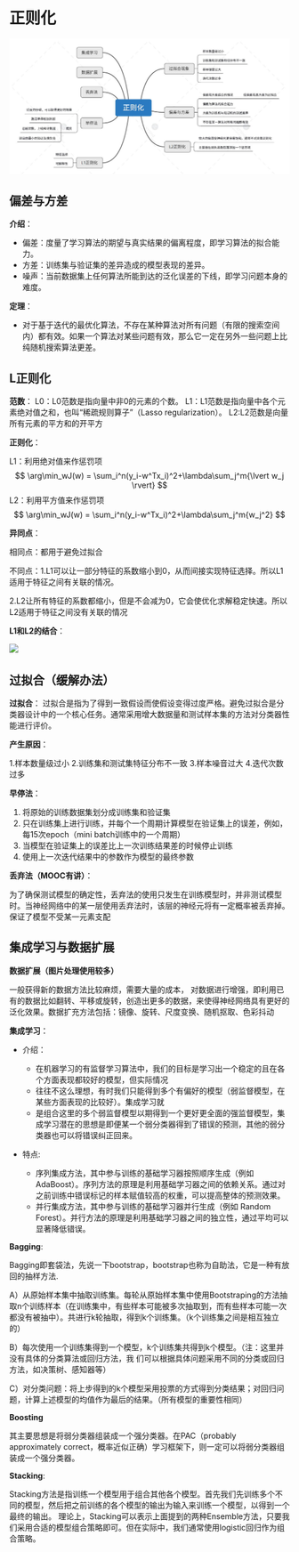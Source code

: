 # 正则化

![3](3.jpg)

## 偏差与方差

**介绍**：
- 偏差：度量了学习算法的期望与真实结果的偏离程度，即学习算法的拟合能力。
- 方差：训练集与验证集的差异造成的模型表现的差异。
- 噪声：当前数据集上任何算法所能到达的泛化误差的下线，即学习问题本身的难度。

**定理**：

- 对于基于迭代的最优化算法，不存在某种算法对所有问题（有限的搜索空间内）都有效。如果一个算法对某些问题有效，那么它一定在另外一些问题上比纯随机搜索算法更差。

## L正则化

**范数**：
L0：L0范数是指向量中非0的元素的个数。
L1：L1范数是指向量中各个元素绝对值之和，也叫“稀疏规则算子”（Lasso regularization）。
L2:L2范数是向量所有元素的平方和的开平方

**正则化**：

L1：利用绝对值来作惩罚项
$$
\arg\min_wJ(w) = \sum_i^n(y_i-w^Tx_i)^2+\lambda\sum_j^m{\lvert w_j \rvert} 
$$
L2：利用平方值来作惩罚项
$$
\arg\min_wJ(w) = \sum_i^n(y_i-w^Tx_i)^2+\lambda\sum_j^m{w_j^2} 
$$

**异同点**：

相同点：都用于避免过拟合

不同点：1.L1可以让一部分特征的系数缩小到0，从而间接实现特征选择。所以L1适用于特征之间有关联的情况。

2.L2让所有特征的系数都缩小，但是不会减为0，它会使优化求解稳定快速。所以L2适用于特征之间没有关联的情况

**L1和L2的结合**：

<img src = "https://img-blog.csdn.net/20161130150721701"/>

## 过拟合（缓解办法）

**过拟合**：
过拟合是指为了得到一致假设而使假设变得过度严格。避免过拟合是分类器设计中的一个核心任务。通常采用增大数据量和测试样本集的方法对分类器性能进行评价。

**产生原因**：

1.样本数量级过⼩
2.训练集和测试集特征分布不⼀致
3.样本噪⾳过⼤
4.迭代次数过多

**早停法**：
1. 将原始的训练数据集划分成训练集和验证集
2. 只在训练集上进行训练，并每个一个周期计算模型在验证集上的误差，例如，每15次epoch（mini batch训练中的一个周期）
3. 当模型在验证集上的误差比上一次训练结果差的时候停止训练
4. 使用上一次迭代结果中的参数作为模型的最终参数

**丢弃法（MOOC有讲）**：

为了确保测试模型的确定性，丢弃法的使用只发生在训练模型时，并非测试模型时。当神经网络中的某一层使用丢弃法时，该层的神经元将有一定概率被丢弃掉。保证了模型不受某一元素支配

## 集成学习与数据扩展

**数据扩展（图片处理使用较多）**

一般获得新的数据方法比较麻烦，需要大量的成本，
对数据进行增强，即利用已有的数据比如翻转、平移或旋转，创造出更多的数据，来使得神经网络具有更好的泛化效果。数据扩充方法包括：镜像、旋转、尺度变换、随机抠取、色彩抖动

**集成学习**：

- 介绍：
  
  - 在机器学习的有监督学习算法中，我们的目标是学习出一个稳定的且在各个方面表现都较好的模型，但实际情况
  - 往往不这么理想，有时我们只能得到多个有偏好的模型（弱监督模型，在某些方面表现的比较好）。集成学习就
  - 是组合这里的多个弱监督模型以期得到一个更好更全面的强监督模型，集成学习潜在的思想是即便某一个弱分类器得到了错误的预测，其他的弱分类器也可以将错误纠正回来。

- 特点:

    - 序列集成方法，其中参与训练的基础学习器按照顺序生成（例如 AdaBoost）。序列方法的原理是利用基础学习器之间的依赖关系。通过对之前训练中错误标记的样本赋值较高的权重，可以提高整体的预测效果。
    - 并行集成方法，其中参与训练的基础学习器并行生成（例如 Random Forest）。并行方法的原理是利用基础学习器之间的独立性，通过平均可以显著降低错误。
  
**Bagging**:

Bagging即套袋法，先说一下bootstrap，bootstrap也称为自助法，它是一种有放回的抽样方法.

A）从原始样本集中抽取训练集。每轮从原始样本集中使用Bootstraping的方法抽取n个训练样本（在训练集中，有些样本可能被多次抽取到，而有些样本可能一次都没有被抽中）。共进行k轮抽取，得到k个训练集。（k个训练集之间是相互独立的）

B）每次使用一个训练集得到一个模型，k个训练集共得到k个模型。（注：这里并没有具体的分类算法或回归方法，我
们可以根据具体问题采用不同的分类或回归方法，如决策树、感知器等）

C）对分类问题：将上步得到的k个模型采用投票的方式得到分类结果；对回归问题，计算上述模型的均值作为最后的结果。（所有模型的重要性相同）

**Boosting**

其主要思想是将弱分类器组装成一个强分类器。在PAC（probably approximately correct，概率近似正确）学习框架下，则一定可以将弱分类器组装成一个强分类器。

**Stacking**:

Stacking方法是指训练一个模型用于组合其他各个模型。首先我们先训练多个不同的模型，然后把之前训练的各个模型的输出为输入来训练一个模型，以得到一个最终的输出。
理论上，Stacking可以表示上面提到的两种Ensemble方法，只要我们采用合适的模型组合策略即可。但在实际中，我们通常使用logistic回归作为组合策略。




